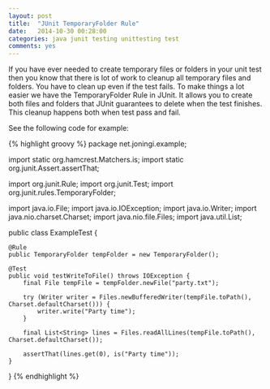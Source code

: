 ```yaml
---
layout: post
title:  "JUnit TemporaryFolder Rule"
date:   2014-10-30 00:28:00
categories: java junit testing unittesting test
comments: yes
---
```


If you have ever needed to create temporary files or folders in your unit test then you know that there is lot of work to cleanup all temporary files and folders. You have to clean up even if the test fails.
To make things a lot easier we have the TemporaryFolder Rule in JUnit. It allows you to create both files and folders that JUnit guarantees to delete when the test finishes. This cleanup happens both when test pass and fail.

See the following code for example:

{% highlight groovy %}
package net.joningi.example;


import static org.hamcrest.Matchers.is;
import static org.junit.Assert.assertThat;

import org.junit.Rule;
import org.junit.Test;
import org.junit.rules.TemporaryFolder;

import java.io.File;
import java.io.IOException;
import java.io.Writer;
import java.nio.charset.Charset;
import java.nio.file.Files;
import java.util.List;

public class ExampleTest {

    @Rule
    public TemporaryFolder tempFolder = new TemporaryFolder();

    @Test
    public void testWriteToFile() throws IOException {
        final File tempFile = tempFolder.newFile("party.txt");

        try (Writer writer = Files.newBufferedWriter(tempFile.toPath(), Charset.defaultCharset())) {
            writer.write("Party time");
        }

        final List<String> lines = Files.readAllLines(tempFile.toPath(), Charset.defaultCharset());

        assertThat(lines.get(0), is("Party time"));
    }
}
{% endhighlight %}
